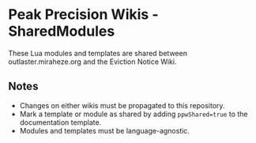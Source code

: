 # Peak Precision Wikis - SharedModules
These Lua modules and templates are shared between outlaster.miraheze.org and the Eviction Notice Wiki.

## Notes
- Changes on either wikis must be propagated to this repository.
- Mark a template or module as shared by adding <code>ppwShared=true</code> to the documentation template.
- Modules and templates must be language-agnostic.
